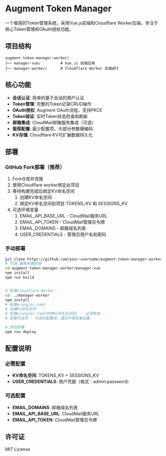 # Augment Token Manager

一个极简的Token管理系统，采用Vue.js前端和Cloudflare Worker后端，专注于核心Token管理和OAuth授权功能。

## 项目结构

```
augment-token-manager-worker/
├── manager-vue/         # Vue.js 前端应用
├── manager-worker/      # Cloudflare Worker 后端API
```

## 核心功能

- **会话认证**: 简单的基于会话的用户认证
- **Token管理**: 完整的Token记录CRUD操作
- **OAuth授权**: Augment OAuth流程，支持PKCE
- **Token验证**: 实时Token状态检查和刷新
- **邮箱集成**: CloudMail邮箱服务集成（可选）
- **极简配置**: 最少配置项，大部分参数硬编码
- **KV存储**: Cloudflare KV可扩展数据持久化

## 部署

### GitHub Fork部署（推荐）

1. Fork仓库并克隆
2. 使用Cloudflare worker绑定此项目
3. 等待构建完成后绑定KV命名空间
    1. 创建KV命名空间
    2. 绑定KV命名空间到项目 TOKENS_KV 和 SESSIONS_KV
4. 可选环境变量
    1. EMAIL_API_BASE_URL - CloudMail服务URL
    2. EMAIL_API_TOKEN - CloudMail管理员令牌
    3. EMAIL_DOMAINS - 邮箱域名列表
    4. USER_CREDENTIALS - 管理员用户名和密码

### 手动部署

```bash
git clone https://github.com/your-username/augment-token-manager-worker.git
# 可选 重新构建前端
cd augment-token-manager-worker/manager-vue
npm install
npm run build


# 配置Cloudflare Worker
cd ../manager-worker
npm install
# 配置wrangler.toml
# 创建KV命名空间
# 配置wrangler.toml中的KV命名空间ID  - 必须修改
# 配置可选项 - 可选的配置项，通过环境变量设置

# 然后部署
npm run deploy
```

## 配置说明

### 必需配置
- **KV命名空间**: TOKENS_KV + SESSIONS_KV
- **USER_CREDENTIALS**: 用户凭据（格式：admin:password）

### 可选配置
- **EMAIL_DOMAINS**: 邮箱域名列表
- **EMAIL_API_BASE_URL**: CloudMail服务URL
- **EMAIL_API_TOKEN**: CloudMail管理员令牌

## 许可证

MIT License
